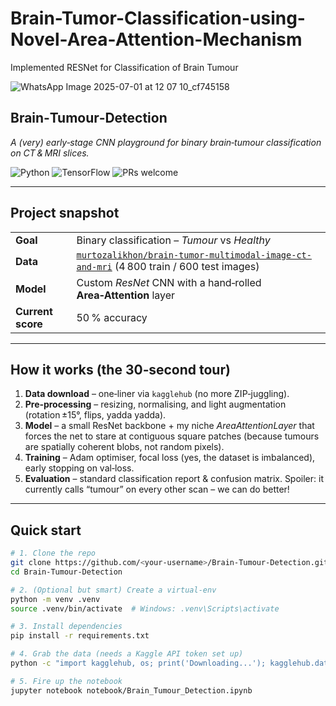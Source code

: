 # Brain-Tumor-Classification-using-Novel-Area-Attention-Mechanism
Implemented RESNet for Classification of Brain Tumour 

![WhatsApp Image 2025-07-01 at 12 07 10_cf745158](https://github.com/user-attachments/assets/a3d289b0-2ac9-4924-87eb-3c1a3ad5ca14)

## Brain‑Tumour‑Detection
*A (very) early‑stage CNN playground for binary brain‑tumour classification on CT & MRI slices.*

![Python](https://img.shields.io/badge/python-3.10%2B-blue)
![TensorFlow](https://img.shields.io/badge/TensorFlow-2.x-orange)
![PRs welcome](https://img.shields.io/badge/PRs-welcome-brightgreen)

---

## Project snapshot
|                |                                                 |
| -------------- | ----------------------------------------------- |
| **Goal**       | Binary classification – *Tumour* vs *Healthy*   |
| **Data**       | [`murtozalikhon/brain-tumor-multimodal-image-ct-and-mri`](https://www.kaggle.com/datasets/murtozalikhon/brain-tumor-multimodal-image-ct-and-mri) (4 800 train / 600 test images) |
| **Model**      | Custom *ResNet* CNN with a hand‑rolled **Area‑Attention** layer |
| **Current score** | 50 % accuracy |

---

## How it works (the 30‑second tour)
1. **Data download** – one‑liner via `kagglehub` (no more ZIP‑juggling).  
2. **Pre‑processing** – resizing, normalising, and light augmentation (rotation ±15°, flips, yadda yadda).  
3. **Model** – a small ResNet backbone + my niche *AreaAttentionLayer* that forces the net to stare at contiguous square patches (because tumours are spatially coherent blobs, not random pixels).  
4. **Training** – Adam optimiser, focal loss (yes, the dataset is imbalanced), early stopping on val‑loss.  
5. **Evaluation** – standard classification report & confusion matrix. Spoiler: it currently calls “tumour” on every other scan – we can do better!

---

## Quick start
```bash
# 1. Clone the repo
git clone https://github.com/<your‑username>/Brain‑Tumour‑Detection.git
cd Brain‑Tumour‑Detection

# 2. (Optional but smart) Create a virtual‑env
python -m venv .venv
source .venv/bin/activate  # Windows: .venv\Scripts\activate

# 3. Install dependencies
pip install -r requirements.txt

# 4. Grab the data (needs a Kaggle API token set up)
python -c "import kagglehub, os; print('Downloading...'); kagglehub.dataset_download('murtozalikhon/brain-tumor-multimodal-image-ct-and-mri')"

# 5. Fire up the notebook
jupyter notebook notebook/Brain_Tumour_Detection.ipynb
